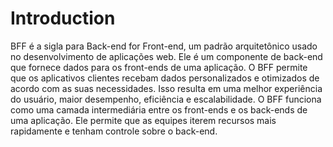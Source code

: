 # Introduction 
BFF é a sigla para Back-end for Front-end, um padrão arquitetônico usado no desenvolvimento de aplicações web. Ele é um componente de back-end que fornece dados para os front-ends de uma aplicação. 
O BFF permite que os aplicativos clientes recebam dados personalizados e otimizados de acordo com as suas necessidades. Isso resulta em uma melhor experiência do usuário, maior desempenho, eficiência e escalabilidade. 
O BFF funciona como uma camada intermediária entre os front-ends e os back-ends de uma aplicação. Ele permite que as equipes iterem recursos mais rapidamente e tenham controle sobre o back-end. 
